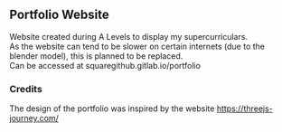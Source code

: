 ## **Portfolio Website**
Website created during A Levels to display my supercurriculars.  
As the website can tend to be slower on certain internets (due to the blender model), this is planned to be replaced.  
Can be accessed at squaregithub.gitlab.io/portfolio  

### **Credits**
The design of the portfolio was inspired by the website https://threejs-journey.com/
